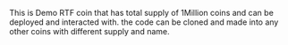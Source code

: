 This is Demo RTF coin that has total supply of 1Million coins and can be deployed and interacted with.
the code can be cloned and made into any other coins with different supply and name.
